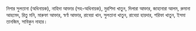 নিগার সুলতানা (অধিনায়ক), নাহিদা আক্তার (সহ-অধিনায়ক), মুরশিদা খাতুন, দিলারা আক্তার, জাহানারা আলম, রুমানা আহমেদ, রিতু মনি, মারুফা আক্তার, স্বর্ণা আক্তার, রাবেয়া খান, সুলতানা খাতুন, রাবেয়া হায়দার, শরিফা খাতুন, ইসমা তানজিম, সাবিকুন নাহার।
